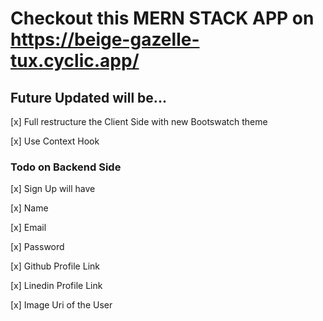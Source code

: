 # Checkout this MERN STACK APP on https://beige-gazelle-tux.cyclic.app/

## Future Updated will be...

[x] Full restructure the Client Side with new Bootswatch theme

[x] Use Context Hook

### Todo on Backend Side

[x] Sign Up will have

[x] Name

[x] Email

[x] Password

[x] Github Profile Link

[x] Linedin Profile Link

[x] Image Uri of the User
